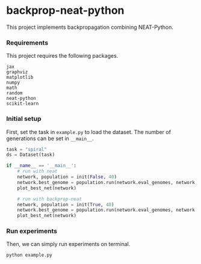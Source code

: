 # backprop-neat-python

This project implements backpropagation combining NEAT-Python.

### Requirements
This project requires the following packages.
```text
jax
graphviz
matplotlib
numpy
math
random
neat-python
scikit-learn
```
### Initial setup

First, set the task  in `example.py` to load the dataset. The number of generations can be set in `__main__`.

```python
task = "spiral"
ds = Dataset(task)

if __name__ == '__main__':
    # run with neat
    network, population = init(False, 40)
    network.best_genome = population.run(network.eval_genomes, network.num_generation)
    plot_best_net(network)

    # run with backprop-neat
    network, population = init(True, 40)
    network.best_genome = population.run(network.eval_genomes, network.num_generation)
    plot_best_net(network)
```
### Run experiments
Then, we can simply run experiments on terminal.

```bash
python example.py
```

